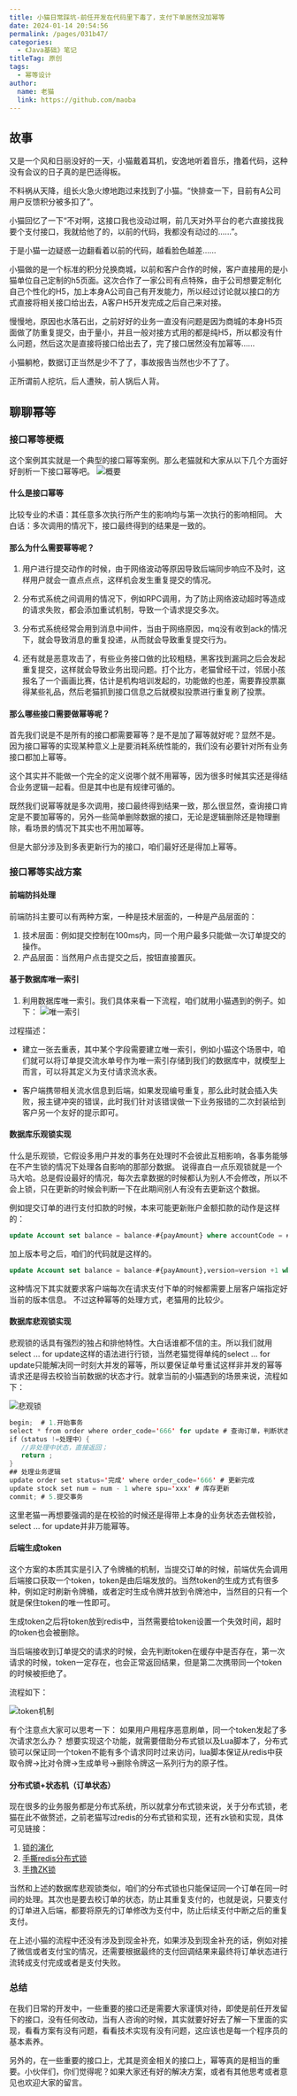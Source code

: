 ```yaml
---
title: 小猫日常踩坑-前任开发在代码里下毒了，支付下单居然没加幂等
date: 2024-01-14 20:54:56
permalink: /pages/031b47/
categories:
  - 《Java基础》笔记
titleTag: 原创  
tags:
  - 幂等设计
author: 
  name: 老猫
  link: https://github.com/maoba
---
```

## 故事
又是一个风和日丽没好的一天，小猫戴着耳机，安逸地听着音乐，撸着代码，这种没有会议的日子真的是巴适得板。

不料祸从天降，组长火急火燎地跑过来找到了小猫。“快排查一下，目前有A公司用户反馈积分被多扣了”。

小猫回忆了一下“不对啊，这接口我也没动过啊，前几天对外平台的老六直接找我要个支付接口，我就给他了的，以前的代码，我都没有动过的......”。

于是小猫一边疑惑一边翻看着以前的代码，越看脸色越差......

小猫做的是一个标准的积分兑换商城，以前和客户合作的时候，客户直接用的是小猫单位自己定制的h5页面。这次合作了一家公司有点特殊，由于公司想要定制化自己个性化的H5，加上本身A公司自己有开发能力，所以经过讨论就以接口的方式直接将相关接口给出去，A客户H5开发完成之后自己来对接。

慢慢地，原因也水落石出，之前好好的业务一直没有问题是因为商城的本身H5页面做了防重复提交，由于量小，并且一般对接方式用的都是纯H5，所以都没有什么问题，然后这次是直接将接口给出去了，完了接口居然没有加幂等......

小猫躺枪，数据订正当然是少不了了，事故报告当然也少不了了。

正所谓前人挖坑，后人遭殃，前人锅后人背。

<!--more-->

## 聊聊幂等
### 接口幂等梗概
这个案例其实就是一个典型的接口幂等案例。那么老猫就和大家从以下几个方面好好剖析一下接口幂等吧。
![概要](https://cdn.ktdaddy.com/architecture/biz/idempotent/interfacemd.png)


#### 什么是接口幂等
比较专业的术语：其任意多次执行所产生的影响均与第一次执行的影响相同。
大白话：多次调用的情况下，接口最终得到的结果是一致的。

#### 那么为什么需要幂等呢？
1. 用户进行提交动作的时候，由于网络波动等原因导致后端同步响应不及时，这样用户就会一直点点点，这样机会发生重复提交的情况。

2. 分布式系统之间调用的情况下，例如RPC调用，为了防止网络波动超时等造成的请求失败，都会添加重试机制，导致一个请求提交多次。

3. 分布式系统经常会用到消息中间件，当由于网络原因，mq没有收到ack的情况下，就会导致消息的重复投递，从而就会导致重复提交行为。

4. 还有就是恶意攻击了，有些业务接口做的比较粗糙，黑客找到漏洞之后会发起重复提交，这样就会导致业务出现问题。打个比方，老猫曾经干过，邻居小孩报名了一个画画比赛，估计是机构培训发起的，功能做的也差，需要靠投票赢得某些礼品，然后老猫抓到接口信息之后就模拟投票进行重复刷了投票。

#### 那么哪些接口需要做幂等呢？
首先我们说是不是所有的接口都需要幂等？是不是加了幂等就好呢？显然不是。
因为接口幂等的实现某种意义上是要消耗系统性能的，我们没有必要针对所有业务接口都加上幂等。

这个其实并不能做一个完全的定义说哪个就不用幂等，因为很多时候其实还是得结合业务逻辑一起看。但是其中也是有规律可循的。

既然我们说幂等就是多次调用，接口最终得到结果一致，那么很显然，查询接口肯定是不要加幂等的，另外一些简单删除数据的接口，无论是逻辑删除还是物理删除，看场景的情况下其实也不用加幂等。

但是大部分涉及到多表更新行为的接口，咱们最好还是得加上幂等。

### 接口幂等实战方案
#### 前端防抖处理
前端防抖主要可以有两种方案，一种是技术层面的，一种是产品层面的：
1. 技术层面：例如提交控制在100ms内，同一个用户最多只能做一次订单提交的操作。
2. 产品层面：当然用户点击提交之后，按钮直接置灰。

#### 基于数据库唯一索引
1. 利用数据库唯一索引。我们具体来看一下流程，咱们就用小猫遇到的例子。如下：
![唯一索引](https://cdn.ktdaddy.com/architecture/biz/idempotent/unique-key.png)

过程描述：
- 建立一张去重表，其中某个字段需要建立唯一索引，例如小猫这个场景中，咱们就可以将订单提交流水单号作为唯一索引存储到我们的数据库中，就模型上而言，可以将其定义为支付请求流水表。

- 客户端携带相关流水信息到后端，如果发现编号重复，那么此时就会插入失败，报主键冲突的错误，此时我们针对该错误做一下业务报错的二次封装给到客户另一个友好的提示即可。

#### 数据库乐观锁实现
什么是乐观锁，它假设多用户并发的事务在处理时不会彼此互相影响，各事务能够在不产生锁的情况下处理各自影响的那部分数据。
说得直白一点乐观锁就是一个马大哈。总是假设最好的情况，每次去拿数据的时候都认为别人不会修改，所以不会上锁，只在更新的时候会判断一下在此期间别人有没有去更新这个数据。

例如提交订单的进行支付扣款的时候，本来可能更新账户金额扣款的动作是这样的：

```sql
update Account set balance = balance-#{payAmount} where accountCode = #{accountCode}
```
加上版本号之后，咱们的代码就是这样的。
```sql
update Account set balance = balance-#{payAmount},version=version +1 where accountCode = #{accountCode} and version = #{currVersion}
```
这种情况下其实就要求客户端每次在请求支付下单的时候都需要上层客户端指定好当前的版本信息。
不过这种幂等的处理方式，老猫用的比较少。

#### 数据库悲观锁实现
悲观锁的话具有强烈的独占和排他特性。大白话谁都不信的主。所以我们就用select ... for update这样的语法进行行锁，当然老猫觉得单纯的select ... for update只能解决同一时刻大并发的幂等，所以要保证单号重试这样非并发的幂等请求还是得去校验当前数据的状态才行。就拿当前的小猫遇到的场景来说，流程如下：

![悲观锁](https://cdn.ktdaddy.com/architecture/biz/idempotent/pessimistic.png)

```java 
begin;  # 1.开始事务
select * from order where order_code='666' for update # 查询订单，判断状态,锁住这条记录
if（status !=处理中）{
   //非处理中状态，直接返回；
   return ;
}
## 处理业务逻辑
update order set status='完成' where order_code='666' # 更新完成
update stock set num = num - 1 where spu='xxx' # 库存更新
commit; # 5.提交事务
```
这里老猫一再想要强调的是在校验的时候还是得带上本身的业务状态去做校验，select ... for update并非万能幂等。

#### 后端生成token
这个方案的本质其实是引入了令牌桶的机制，当提交订单的时候，前端优先会调用后端接口获取一个token，token是由后端发放的。当然token的生成方式有很多种，例如定时刷新令牌桶，或者定时生成令牌并放到令牌池中，当然目的只有一个就是保住token的唯一性即可。

生成token之后将token放到redis中，当然需要给token设置一个失效时间，超时的token也会被删除。

当后端接收到订单提交的请求的时候，会先判断token在缓存中是否存在，第一次请求的时候，token一定存在，也会正常返回结果，但是第二次携带同一个token的时候被拒绝了。

流程如下：

![token机制](https://cdn.ktdaddy.com/architecture/biz/idempotent/token.png)

有个注意点大家可以思考一下：
 如果用户用程序恶意刷单，同一个token发起了多次请求怎么办？
 想要实现这个功能，就需要借助分布式锁以及Lua脚本了，分布式锁可以保证同一个token不能有多个请求同时过来访问，lua脚本保证从redis中获取令牌->比对令牌->生成单号->删除令牌这一系列行为的原子性。

#### 分布式锁+状态机（订单状态）
现在很多的业务服务都是分布式系统，所以就拿分布式锁来说，关于分布式锁，老猫在此不做赘述，之前老猫写过redis的分布式锁和实现，还有zk锁和实现，具体可见链接：
1. [锁的演化](https://mp.weixin.qq.com/s/JPB9yEy800XGBmkbQQCZjQ)
2. [手撕redis分布式锁](https://mp.weixin.qq.com/s/XdrARHWdYRGqfOOh71QfQA)
3. [手撸ZK锁](https://mp.weixin.qq.com/s/0HUG2P1cBj2D2G4QOwH5VQ)

当然和上述的数据库悲观锁类似，咱们的分布式锁也只能保证同一个订单在同一时间的处理。其次也是要去校订单的状态，防止其重复支付的，也就是说，只要支付的订单进入后端，都要将原先的订单修改为支付中，防止后续支付中断之后的重复支付。

在上述小猫的流程中还没有涉及到现金补充，如果涉及到现金补充的话，例如对接了微信或者支付宝的情况，还需要根据最终的支付回调结果来最终将订单状态进行流转成支付完成或者是支付失败。

### 总结
在我们日常的开发中，一些重要的接口还是需要大家谨慎对待，即使是前任开发留下的接口，没有任何改动，当有人咨询的时候，其实就要好好去了解一下里面的实现，看看方案有没有问题，看看技术实现有没有问题，这应该也是每一个程序员的基本素养。

另外的，在一些重要的接口上，尤其是资金相关的接口上，幂等真的是相当的重要。小伙伴们，你们觉得呢？如果大家还有好的解决方案，或者有其他思考或者意见也欢迎大家的留言。
